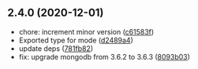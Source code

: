 ## 2.4.0 (2020-12-01)

* chore: increment minor version ([c61583f](https://github.com/cdimascio/uuid-mongodb/commit/c61583f))
* Exported type for mode ([d2489a4](https://github.com/cdimascio/uuid-mongodb/commit/d2489a4))
* update deps ([781fb82](https://github.com/cdimascio/uuid-mongodb/commit/781fb82))
* fix: upgrade mongodb from 3.6.2 to 3.6.3 ([8093b03](https://github.com/cdimascio/uuid-mongodb/commit/8093b03))



